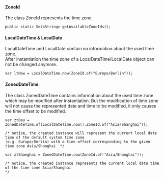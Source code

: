 #### ZoneId
The class ZoneId represents the time zone
````
public static Set<String> getAvailableZoneIds();
````

#### LocalDateTime & LocalDate
LocalDateTime and LocalDate contain no information about the used time zone. <br>
After instantiation the time zone of a LocalDateTime/LocalDate object can not be changed anymore.

````
var ltNow = LocalDateTime.now(ZoneId.of("Europe/Berlin"));
````

#### ZonedDateTime
The class ZonedDateTime contains information about the used time zone which may be modified after instantiation. But the modification of time zone will not cause the represented date and time to be modified, it only causes the time offset to be modified.
````
var ztDeu = ZonedDateTime.of(LocalDateTime.now(),ZoneId.of("Asia/Shanghai"));

/* notice, the created instance will represent the current local date time of the default system time zone 
(e.g. Europe/Berlin) with a time offset corresponding to the given time zone Asia/Shanghai  */
````

````
var ztShanghai = ZonedDateTime.now(ZoneId.of("Asia/Shanghai"));

/* notice, the created instance represents the current local date time of the time zone Asia/Shanghai
*/
````
